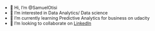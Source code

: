 - 👋 Hi, I’m @SamuelOtisi
- 👀 I’m interested in Data Analytics/ Data science
- 🌱 I’m currently learning Predictive Analytics for business on udacity
- 💞️ I’m looking to collaborate on [LinkedIn](https://www.linkedin.com/in/samuel-otisi/)

<!---
SamuelOtisi/SamuelOtisi is a ✨ special ✨ repository because its `README.md` (this file) appears on your GitHub profile.
You can click the Preview link to take a look at your changes.
--->
